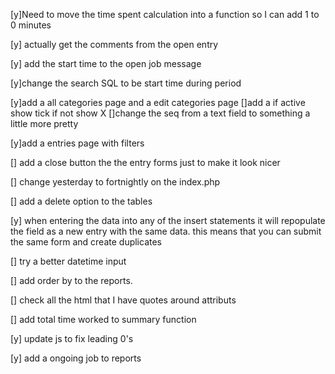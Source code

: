 [y]Need to move the time spent calculation into a function so I can add 1 to 0 minutes


[y] actually get the comments from the open entry

[y] add the start time to the open job message

[y]change the search SQL to be start time during period

[y]add a all categories page and a edit categories page
  []add a if active show tick if not show X
  []change the seq from a text field to something a little more pretty

[y]add a entries page with filters

[] add a close button the the entry forms just to make it look nicer

[] change yesterday to fortnightly on the index.php

[] add a delete option to the tables

[y] when entering the data into any of the insert statements it will repopulate the field as a new entry with the same data. this means that you can submit the same form and create duplicates 

[] try a better datetime input

[] add order by to the reports.

[] check all the html that I have quotes around attributs

[] add total time worked to summary function

[y] update js to fix leading 0's

[y] add a ongoing job to reports